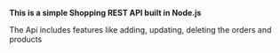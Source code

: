 <b>This is a simple Shopping REST API built in Node.js</b>
<p>The Api includes features like adding, updating, deleting the orders and products</p>
